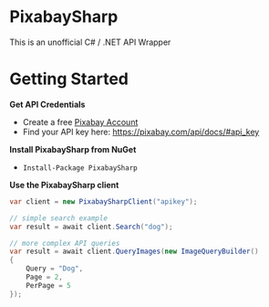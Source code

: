# PixabaySharp
This is an unofficial C# / .NET API Wrapper

# Getting Started


**Get API Credentials**

- Create a free [Pixabay Account](https://pixabay.com/en/accounts/register/)
- Find your API key here: https://pixabay.com/api/docs/#api_key

**Install PixabaySharp from NuGet**

- `Install-Package PixabaySharp`

**Use the PixabaySharp client**

```csharp
var client = new PixabaySharpClient("apikey");

// simple search example
var result = await client.Search("dog");

// more complex API queries
var result = await client.QueryImages(new ImageQueryBuilder()
{
    Query = "Dog",
    Page = 2,
    PerPage = 5
});
```
